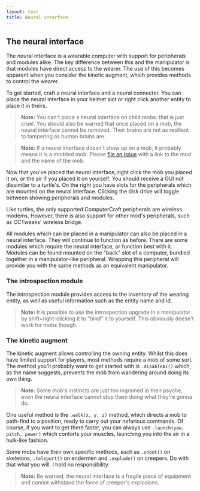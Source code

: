 ```yaml
---
layout: text
title: Neural interface
---
```


## The neural interface
The neural interface is a wearable computer with support for peripherals and modules alike. The key difference between
this and the manipulator is that modules have direct access to the wearer. The use of this becomes apparent when you
consider the kinetic augment, which provides methods to control the wearer.

To get started, craft a neural interface and a neural connector. You can place the neural interface in your helmet slot
or right click another entity to place it in theirs.

> **Note:** You can't place a neural interface on child mobs: that is just cruel. You should also be warned that once
> placed on a mob, the neural interface cannot be removed. Their brains are not as resilient to tampering as human
> brains are.

> **Note:** If a neural interface doesn't show up on a mob, it probably means it is a modded
> mob. Please [file an issue](https://github.com/SquidDev-CC/plethora/issues/new) with a link to the mod and the name of
> the mob.

Now that you've placed the neural interface, right click the mob you placed it on, or the air if you placed it on
yourself. You should receive a GUI not dissimilar to a turtle's. On the right you have slots for the peripherals which
are mounted on the neural interface. Clicking the disk drive will toggle between showing peripherals and modules.

Like turtles, the only supported ComputerCraft peripherals are wireless modems. However, there is also support for other
mod's peripherals, such as CCTweaks' wireless bridge.

All modules which can be placed in a manipulator can also be placed in a neural interface. They will continue to
function as before. There are some modules which require the neural interface, or function best with it. Modules can be
found mounted on the "back" slot of a computer, bundled together in a manipulator-like peripheral. Wrapping this
peripheral will provide you with the same methods as an equivalent manipulator.

### The introspection module
The introspection module provides access to the inventory of the wearing entity, as well as useful information such as
the entity name and id.

> **Note:** It is possible to use the introspection upgrade in a manipulator by shift+right-clicking it to "bind" it to
> yourself. This obviously doesn't work for mobs though.

### The kinetic augment
The kinetic augment allows controlling the owning entity. Whilst this does have limited support for players, most
methods require a mob of some sort. The method you'll probably want to get started with is `.disableAI()` which, as the
name suggests, prevents the mob from wandering around doing its own thing.

> **Note:** Some mob's instincts are just too ingrained in their psyche, even the neural interface cannot stop them
> doing what they're gonna do.

One useful method is the `.walk(x, y, z)` method, which directs a mob to path-find to a position, ready to carry out
your nefarious commands. Of course, if you want to get there faster, you can always use `.launch(yaw, pitch, power)`
which contorts your muscles, launching you into the air in a hulk-like fashion.

Some mobs have their own specific methods, such as `.shoot()` on skeletons, `.teleport()` on endermen and `.explode()`
on creepers. Do with that what you will. I hold no responsibility.

> **Note:** Be warned, the neural interface is a fragile piece of equipment and cannot withstand the force of creeper's
> explosions.
